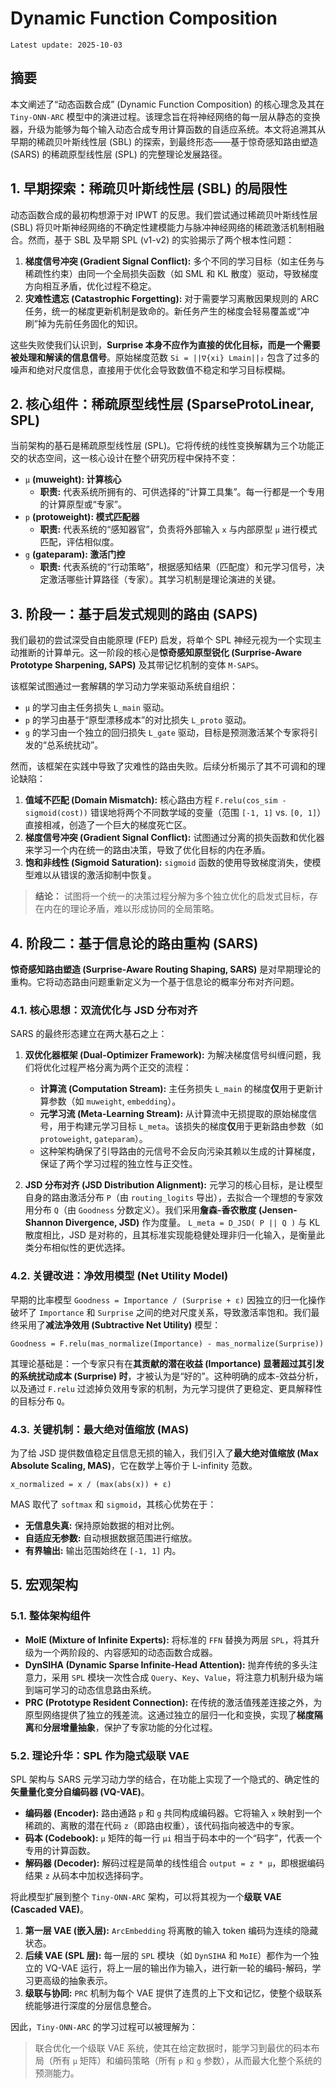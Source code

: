 # Dynamic Function Composition

`Latest update: 2025-10-03`

## 摘要

本文阐述了“动态函数合成” (Dynamic Function Composition) 的核心理念及其在 `Tiny-ONN-ARC` 模型中的演进过程。该理念旨在将神经网络的每一层从静态的变换器，升级为能够为每个输入动态合成专用计算函数的自适应系统。本文将追溯其从早期的稀疏贝叶斯线性层 (SBL) 的探索，到最终形态——基于惊奇感知路由塑造 (SARS) 的稀疏原型线性层 (SPL) 的完整理论发展路径。

## 1. 早期探索：稀疏贝叶斯线性层 (SBL) 的局限性

动态函数合成的最初构想源于对 IPWT 的反思。我们尝试通过稀疏贝叶斯线性层 (SBL) 将贝叶斯神经网络的不确定性建模能力与脉冲神经网络的稀疏激活机制相融合。然而，基于 SBL 及早期 SPL (v1-v2) 的实验揭示了两个根本性问题：

1. **梯度信号冲突 (Gradient Signal Conflict):** 多个不同的学习目标（如主任务与稀疏性约束）由同一个全局损失函数（如 SML 和 KL 散度）驱动，导致梯度方向相互矛盾，优化过程不稳定。
2. **灾难性遗忘 (Catastrophic Forgetting):** 对于需要学习离散因果规则的 ARC 任务，统一的梯度更新机制是致命的。新任务产生的梯度会轻易覆盖或“冲刷”掉为先前任务固化的知识。

这些失败使我们认识到，**Surprise 本身不应作为直接的优化目标，而是一个需要被处理和解读的信息信号**。原始梯度范数 `Si = ||∇{xi} Lmain||₂` 包含了过多的噪声和绝对尺度信息，直接用于优化会导致数值不稳定和学习目标模糊。

## 2. 核心组件：稀疏原型线性层 (SparseProtoLinear, SPL)

当前架构的基石是稀疏原型线性层 (SPL)。它将传统的线性变换解耦为三个功能正交的状态空间，这一核心设计在整个研究历程中保持不变：

- `μ` **(muweight): 计算核心**
  - **职责:** 代表系统所拥有的、可供选择的“计算工具集”。每一行都是一个专用的计算原型或“专家”。
- `p` **(protoweight): 模式匹配器**
  - **职责:** 代表系统的“感知器官”，负责将外部输入 `x` 与内部原型 `μ` 进行模式匹配，评估相似度。
- `g` **(gateparam): 激活门控**
  - **职责:** 代表系统的“行动策略”，根据感知结果（匹配度）和元学习信号，决定激活哪些计算路径（专家）。其学习机制是理论演进的关键。

## 3. 阶段一：基于启发式规则的路由 (SAPS)

我们最初的尝试深受自由能原理 (FEP) 启发，将单个 SPL 神经元视为一个实现主动推断的计算单元。这一阶段的核心是**惊奇感知原型锐化 (Surprise-Aware Prototype Sharpening, SAPS)** 及其带记忆机制的变体 `M-SAPS`。

该框架试图通过一套解耦的学习动力学来驱动系统自组织：

- `μ` 的学习由主任务损失 `L_main` 驱动。
- `p` 的学习由基于“原型漂移成本”的对比损失 `L_proto` 驱动。
- `g` 的学习由一个独立的回归损失 `L_gate` 驱动，目标是预测激活某个专家将引发的“总系统扰动”。

然而，该框架在实践中导致了灾难性的路由失败。后续分析揭示了其不可调和的理论缺陷：

1. **值域不匹配 (Domain Mismatch):** 核心路由方程 `F.relu(cos_sim - sigmoid(cost))` 错误地将两个不同数学域的变量（范围 `[-1, 1]` vs. `[0, 1]`）直接相减，创造了一个巨大的梯度死亡区。
2. **梯度信号冲突 (Gradient Signal Conflict):** 试图通过分离的损失函数和优化器来学习一个内在统一的路由决策，导致了优化目标的内在矛盾。
3. **饱和非线性 (Sigmoid Saturation):** `sigmoid` 函数的使用导致梯度消失，使模型难以从错误的激活抑制中恢复。

> **结论：** 试图将一个统一的决策过程分解为多个独立优化的启发式目标，存在内在的理论矛盾，难以形成协同的全局策略。

## 4. 阶段二：基于信息论的路由重构 (SARS)

**惊奇感知路由塑造 (Surprise-Aware Routing Shaping, SARS)** 是对早期理论的重构。它将动态路由问题重新定义为一个基于信息论的概率分布对齐问题。

### 4.1. 核心思想：双流优化与 JSD 分布对齐

SARS 的最终形态建立在两大基石之上：

1. **双优化器框架 (Dual-Optimizer Framework):** 为解决梯度信号纠缠问题，我们将优化过程严格分离为两个正交的流程：

   - **计算流 (Computation Stream):** 主任务损失 `L_main` 的梯度**仅**用于更新计算参数（如 `muweight`, `embedding`）。
   - **元学习流 (Meta-Learning Stream):** 从计算流中无损提取的原始梯度信号，用于构建元学习目标 `L_meta`。该损失的梯度**仅**用于更新路由参数（如 `protoweight`, `gateparam`）。
   - 这种架构确保了引导路由的元信号不会反向污染其赖以生成的计算梯度，保证了两个学习过程的独立性与正交性。

2. **JSD 分布对齐 (JSD Distribution Alignment):** 元学习的核心目标，是让模型自身的路由激活分布 `P`（由 `routing_logits` 导出），去拟合一个理想的专家效用分布 `Q`（由 `Goodness` 分数定义）。我们采用**詹森-香农散度 (Jensen-Shannon Divergence, JSD)** 作为度量。
   `L_meta = D_JSD( P || Q )`
   与 KL 散度相比，JSD 是对称的，且其标准实现能稳健处理非归一化输入，是衡量此类分布相似性的更优选择。

### 4.2. 关键改进：净效用模型 (Net Utility Model)

早期的比率模型 `Goodness = Importance / (Surprise + ε)` 因独立的归一化操作破坏了 `Importance` 和 `Surprise` 之间的绝对尺度关系，导致激活率饱和。我们最终采用了**减法净效用 (Subtractive Net Utility)** 模型：

`Goodness = F.relu(mas_normalize(Importance) - mas_normalize(Surprise))`

其理论基础是：一个专家只有在**其贡献的潜在收益 (Importance) 显著超过其引发的系统扰动成本 (Surprise) 时**，才被认为是“好的”。这种明确的成本-效益分析，以及通过 `F.relu` 过滤掉负效用专家的机制，为元学习提供了更稳定、更具解释性的目标分布 `Q`。

### 4.3. 关键机制：最大绝对值缩放 (MAS)

为了给 JSD 提供数值稳定且信息无损的输入，我们引入了**最大绝对值缩放 (Max Absolute Scaling, MAS)**，它在数学上等价于 L-infinity 范数。

`x_normalized = x / (max(abs(x)) + ε)`

MAS 取代了 `softmax` 和 `sigmoid`，其核心优势在于：

- **无信息失真:** 保持原始数据的相对比例。
- **自适应无参数:** 自动根据数据范围进行缩放。
- **有界输出:** 输出范围始终在 `[-1, 1]` 内。

## 5. 宏观架构

### 5.1. 整体架构组件

- **MoIE (Mixture of Infinite Experts):** 将标准的 `FFN` 替换为两层 `SPL`，将其升级为一个两阶段的、内容感知的动态函数合成器。
- **DynSIHA (Dynamic Sparse Infinite-Head Attention):** 抛弃传统的多头注意力，采用 `SPL` 模块一次性合成 `Query`、`Key`、`Value`，将注意力机制升级为端到端可学习的动态信息路由系统。
- **PRC (Prototype Resident Connection):** 在传统的激活值残差连接之外，为原型网络提供了独立的残差流。这通过独立的层归一化和变换，实现了**梯度隔离**和**分层增量抽象**，保护了专家功能的分化过程。

### 5.2. 理论升华：SPL 作为隐式级联 VAE

SPL 架构与 SARS 元学习动力学的结合，在功能上实现了一个隐式的、确定性的 **矢量量化变分自编码器 (VQ-VAE)**。

- **编码器 (Encoder):** 路由通路 `p` 和 `g` 共同构成编码器。它将输入 `x` 映射到一个稀疏的、离散的潜在代码 `z`（即路由权重），该代码指向被选中的专家。
- **码本 (Codebook):** `μ` 矩阵的每一行 `μi` 相当于码本中的一个“码字”，代表一个专用的计算函数。
- **解码器 (Decoder):** 解码过程是简单的线性组合 `output = z * μ`，即根据编码结果 `z` 从码本中加权选择码字。

将此模型扩展到整个 `Tiny-ONN-ARC` 架构，可以将其视为一个**级联 VAE (Cascaded VAE)**。

1. **第一层 VAE (嵌入层):** `ArcEmbedding` 将离散的输入 token 编码为连续的隐藏状态。
2. **后续 VAE (SPL 层):** 每一层的 `SPL` 模块（如 `DynSIHA` 和 `MoIE`）都作为一个独立的 VQ-VAE 运行，将上一层的输出作为输入，进行新一轮的编码-解码，学习更高级的抽象表示。
3. **级联与协同:** `PRC` 机制为每个 VAE 提供了连贯的上下文和记忆，使整个级联系统能够进行深度的分层信息整合。

因此，`Tiny-ONN-ARC` 的学习过程可以被理解为：

> 联合优化一个级联 VAE 系统，使其在给定数据时，能学习到最优的码本布局（所有 `μ` 矩阵）和编码策略（所有 `p` 和 `g` 参数），从而最大化整个系统的预测能力。
